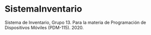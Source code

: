 # SistemaInventario
Sistema de Inventario, Grupo 13. Para la materia de Programación de Dispositivos Móviles (PDM-115). 2020.

